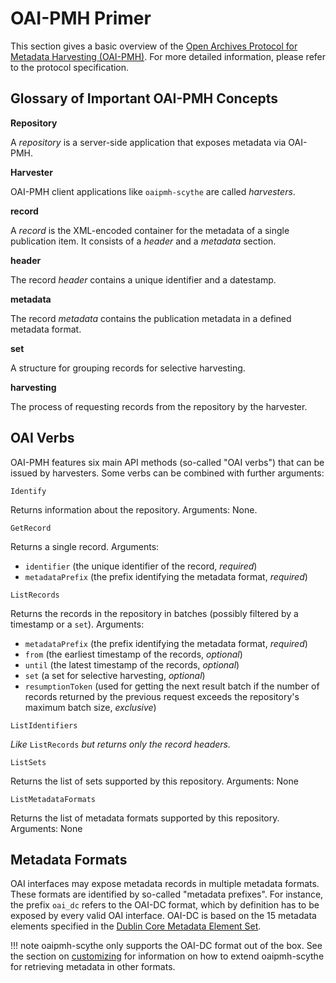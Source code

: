 <!--
SPDX-FileCopyrightText: 2015 Mathias Loesch
SPDX-FileCopyrightText: 2023 Heinz-Alexander Fütterer

SPDX-License-Identifier: BSD-3-Clause
-->

# OAI-PMH Primer

This section gives a basic overview of the
[Open Archives Protocol for Metadata Harvesting (OAI-PMH)](https://openarchives.org/OAI/openarchivesprotocol.html). For
more detailed information, please refer to the protocol specification.

## Glossary of Important OAI-PMH Concepts

**Repository**

A *repository* is a server-side application that exposes metadata via OAI-PMH.

**Harvester**

OAI-PMH client applications like `oaipmh-scythe` are called *harvesters*.

**record**

A *record* is the XML-encoded container for the metadata of a single publication item. It consists of a *header* and a
*metadata* section.

**header**

The record *header* contains a unique identifier and a datestamp.

**metadata**

The record *metadata* contains the publication metadata in a defined metadata format.

**set**

A structure for grouping records for selective harvesting.

**harvesting**

The process of requesting records from the repository by the harvester.

## OAI Verbs

OAI-PMH features six main API methods (so-called "OAI verbs") that can be issued by harvesters. Some verbs can be
combined with further arguments:

`Identify`

Returns information about the repository. Arguments: None.

`GetRecord`

Returns a single record. Arguments:

- `identifier` (the unique identifier of the record, *required*)
- `metadataPrefix` (the prefix identifying the metadata format, *required*)

`ListRecords`

Returns the records in the repository in batches (possibly filtered by a timestamp or a `set`). Arguments:

- `metadataPrefix` (the prefix identifying the metadata format, *required*)
- `from` (the earliest timestamp of the records, *optional*)
- `until` (the latest timestamp of the records, *optional*)
- `set` (a set for selective harvesting, *optional*)
- `resumptionToken` (used for getting the next result batch if the number of records returned by the previous request
    exceeds the repository's maximum batch size, *exclusive*)

`ListIdentifiers`

*Like* `ListRecords` *but returns only the record headers.*

`ListSets`

Returns the list of sets supported by this repository. Arguments: None

`ListMetadataFormats`

Returns the list of metadata formats supported by this repository. Arguments: None

## Metadata Formats

OAI interfaces may expose metadata records in multiple metadata formats. These formats are identified by so-called
"metadata prefixes". For instance, the prefix `oai_dc` refers to the OAI-DC format, which by definition has to be
exposed by every valid OAI interface. OAI-DC is based on the 15 metadata elements specified in the
[Dublin Core Metadata Element Set](http://dublincore.org/documents/dces/).

!!! note
    oaipmh-scythe only supports the OAI-DC format out of the box. See the section on [customizing](customizing.md) for
    information on how to extend oaipmh-scythe for retrieving metadata in other formats.
